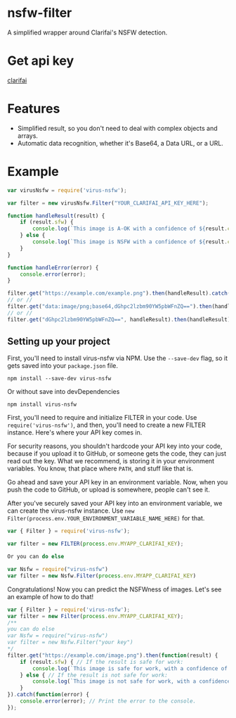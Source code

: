 # nsfw-filter 
A simplified wrapper around Clarifai's NSFW detection.
# Get api key 
[clarifai](https://clarifai.com)

# Features

 * Simplified result, so you don't need to deal with complex objects and arrays.
 * Automatic data recognition, whether it's Base64, a Data URL, or a URL.

# Example

```js
var virusNsfw = require('virus-nsfw');

var filter = new virusNsfw.Filter("YOUR_CLARIFAI_API_KEY_HERE");

function handleResult(result) {
    if (result.sfw) {
        console.log(`This image is A-OK with a confidence of ${result.confidence}.`);
    } else {
        console.log(`This image is NSFW with a confidence of ${result.confidence}.`);
    }
}

function handleError(error) {
    console.error(error);
}

filter.get("https://example.com/example.png").then(handleResult).catch(handleError); // URL
// or // 
filter.get("data:image/png;base64,dGhpc2lzbm90YW5pbWFnZQ==").then(handleResult).catch(handleError); // Data URL
// or // 
filter.get("dGhpc2lzbm90YW5pbWFnZQ==", handleResult).then(handleResult).catch(handleError); // Base64
```


## Setting up your project

First, you'll need to install virus-nsfw via NPM. Use the `--save-dev` flag, so it gets saved into your `package.json` file.

```
npm install --save-dev virus-nsfw
```
Or without save into devDependencies 
```
npm install virus-nsfw
```

First, you'll need to require and initialize FILTER in your code. Use `require('virus-nsfw')`, and then, you'll need to create a new FILTER instance. Here's where your API key comes in.

For security reasons, you shouldn't hardcode your API key into your code, because if you upload it to GitHub, or someone gets the code, they can just read out the key. What we recommend, is storing it in your environment variables. You know, that place where `PATH`, and stuff like that is.

Go ahead and save your API key in an environment variable. Now, when you push the code to GitHub, or upload is somewhere, people can't see it.

After you've securely saved your API key into an environment variable, we can create the virus-nsfw instance. Use `new Filter(process.env.YOUR_ENVIRONMENT_VARIABLE_NAME_HERE)` for that.

```js
var { Filter } = require('virus-nsfw');

var filter = new FILTER(process.env.MYAPP_CLARIFAI_KEY);

```
```kt
Or you can do else 
```
```js
var Nsfw = require("virus-nsfw")
var filter = new Nsfw.Filter(process.env.MYAPP_CLARIFAI_KEY)

```

Congratulations! Now you can predict the NSFWness of images. Let's see an example of how to do that!

```js
var { Filter } = require('virus-nsfw'); 
var filter = new Filter(process.env.MYAPP_CLARIFAI_KEY);
/**
you can do else 
var Nsfw = require("virus-nsfw")
var filter = new Nsfw.Filter("your key")
*/
filter.get("https://example.com/image.png").then(function(result) {
    if (result.sfw) { // If the result is safe for work:
        console.log(`This image is safe for work, with a confidence of ${result.confidence}!`);
    } else { // If the result is not safe for work:
        console.log(`This image is not safe for work, with a confidence of ${result.confidence}!`);
    }
}).catch(function(error) {
    console.error(error); // Print the error to the console.
});
```